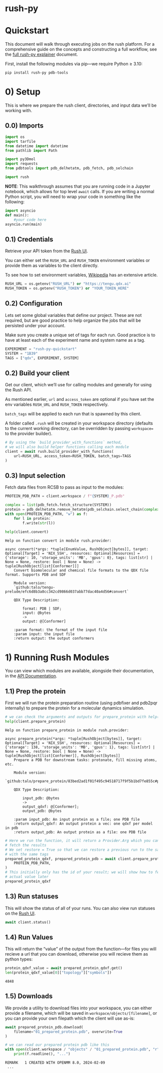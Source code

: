 # rush-py


<!-- WARNING: THIS FILE WAS AUTOGENERATED! DO NOT EDIT! -->

# Quickstart

This document will walk through executing jobs on the rush platform. For
a comprehensive guide on the concepts and constructing a full workflow,
see the [full rush-py
explainer](https://talo.github.io/rush-py/Tutorials/0-full-rush-py-explainer.html)
document.

First, install the following modules via pip—we require Python ≥ 3.10:

    pip install rush-py pdb-tools

# 0) Setup

This is where we prepare the rush client, directories, and input data
we’ll be working with.

## 0.0) Imports

``` python
import os
import tarfile
from datetime import datetime
from pathlib import Path

import py3Dmol
import requests
from pdbtools import pdb_delhetatm, pdb_fetch, pdb_selchain

import rush
```

**NOTE**: This walkthrough assumes that you are running code in a
Jupyter notebook, which allows for top level `await` calls. If you are
writing a normal Python script, you will need to wrap your code in
something like the following:

``` python
import asyncio
def main():
    #your code here
asyncio.run(main)
```

## 0.1) Credentials

Retrieve your API token from the [Rush
UI](https://rush.qdx.co/dashboard/settings).

You can either set the `RUSH_URL` and `RUSH_TOKEN` environment variables
or provide them as variables to the client directly.

To see how to set environment variables,
[Wikipedia](https://en.wikipedia.org/wiki/Environment_variable) has an
extensive article.

``` python
RUSH_URL = os.getenv("RUSH_URL") or "https://tengu.qdx.ai"
RUSH_TOKEN = os.getenv("RUSH_TOKEN") or "YOUR_TOKEN_HERE"
```

## 0.2) Configuration

Lets set some global variables that define our project. These are not
required, but are good practice to help organize the jobs that will be
persisted under your account.

Make sure you create a unique set of tags for each run. Good practice is
to have at least each of the experiment name and system name as a tag.

``` python
EXPERIMENT = "rush-py-quickstart"
SYSTEM = "1B39"
TAGS = ["qdx", EXPERIMENT, SYSTEM]
```

## 0.2) Build your client

Get our client, which we’ll use for calling modules and generally for
using the Rush API.

As mentioned earlier, `url` and `access_token` are optional if you have
set the env variables `RUSH_URL` and `RUSH_TOKEN` respectively.

`batch_tags` will be applied to each run that is spawned by this client.

A folder called `.rush` will be created in your workspace directory
(defaults to the current working directory, can be overridden by passing
`workspace=` to the provider builder).

``` python
# By using the `build_provider_with_functions` method,
# we will also build helper functions calling each module
client = await rush.build_provider_with_functions(
    url=RUSH_URL, access_token=RUSH_TOKEN, batch_tags=TAGS
)
```

## 0.3) Input selection

Fetch data files from RCSB to pass as input to the modules:

``` python
PROTEIN_PDB_PATH = client.workspace / f"{SYSTEM}_P.pdb"

complex = list(pdb_fetch.fetch_structure(SYSTEM))
protein = pdb_delhetatm.remove_hetatm(pdb_selchain.select_chain(complex, "A"))
with open(PROTEIN_PDB_PATH, "w") as f:
    for l in protein:
        f.write(str(l))
```

``` python
help(client.convert)
```

    Help on function convert in module rush.provider:

    async convert(*args: *tuple[EnumValue, RushObject[bytes]], target: Optional[Target] = 'NIX_SSH', resources: Optional[Resources] = {'storage': 10, 'storage_units': 'MB', 'gpus': 0}, tags: list[str] | None = None, restore: bool | None = None) -> tuple[RushObject[list[Conformer]]]
        Convert biomolecular and chemical file formats to the QDX file format. Supports PDB and SDF
        
        Module version:  
        `github:talo/tengu-prelude/efc6d8b3a8cc342cd9866d037abb77dac40a4d56#convert`
        
        QDX Type Description:
        
            format: PDB | SDF;
            input: @bytes
            ->
            output: @[Conformer]
        
        :param format: the format of the input file
        :param input: the input file
        :return output: the output conformers

# 1) Running Rush Modules

You can view which modules are available, alongside their documentation,
in the [API Documentation](https://talo.github.io/rush-py/api/).

## 1.1) Prep the protein

First we will run the protein preparation routine (using pdbfixer and
pdb2pqr internally) to prepare the protein for a molecular dynamics
simulation.

``` python
# we can check the arguments and outputs for prepare_protein with help()
help(client.prepare_protein)
```

    Help on function prepare_protein in module rush.provider:

    async prepare_protein(*args: *tuple[RushObject[bytes]], target: Optional[Target] = 'NIX_SSH', resources: Optional[Resources] = {'storage': 138, 'storage_units': 'MB', 'gpus': 1}, tags: list[str] | None = None, restore: bool | None = None) -> tuple[RushObject[list[Conformer]], RushObject[bytes]]
        Prepare a PDB for downstream tasks: protonate, fill missing atoms, etc.
        
        Module version:  
        `github:talo/prepare_protein/83bed2ad1f01f495c94518717f9f5b1bd7fe855c#prepare_protein_tengu`
        
        QDX Type Description:
        
            input_pdb: @bytes
            ->
            output_qdxf: @[Conformer];
            output_pdb: @bytes
        
        :param input_pdb: An input protein as a file; one PDB file
        :return output_qdxf: An output protein a vec: one qdxf per model in pdb
        :return output_pdb: An output protein as a file: one PDB file

``` python
# Here we run the function, it will return a Provider.Arg which you can use to
# fetch the results
# We set restore = True so that we can restore a previous run to the same path
# with the same tags
prepared_protein_qdxf, prepared_protein_pdb = await client.prepare_protein(
    PROTEIN_PDB_PATH,
)
# This initially only has the id of your result; we will show how to fetch the
# actual value later
prepared_protein_qdxf
```

## 1.3) Run statuses

This will show the status of all of your runs. You can also view run
statuses on the [Rush UI](https://rush.qdx.co/dashboard/jobs).

``` python
await client.status()
```

## 1.4) Run Values

This will return the “value” of the output from the function—for files
you will recieve a url that you can download, otherwise you will recieve
them as python types:

``` python
protein_qdxf_value = await prepared_protein_qdxf.get()
len(protein_qdxf_value[0]["topology"]["symbols"])
```

    4848

## 1.5) Downloads

We provide a utility to download files into your workspace, you can
either provide a filename, which will be saved in
`workspace/objects/[filename]`, or you can provide your own filepath
which the client will use as-is:

``` python
await prepared_protein_pdb.download(
    filename="01_prepared_protein.pdb", overwrite=True
)
```

``` python
# we can read our prepared protein pdb like this
with open(client.workspace / "objects" / "01_prepared_protein.pdb", "r") as f:
    print(f.readline(), "...")
```

    REMARK   1 CREATED WITH OPENMM 8.0, 2024-02-09
     ...
